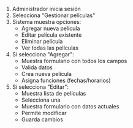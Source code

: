1. Administrador inicia sesión
2. Selecciona "Gestionar películas"
3. Sistema muestra opciones:
   - Agregar nueva película
   - Editar película existente
   - Eliminar película
   - Ver todas las películas
4. Si selecciona "Agregar":
   - Muestra formulario con todos los campos
   - Valida datos
   - Crea nueva película
   - Asigna funciones (fechas/horarios)
5. Si selecciona "Editar":
   - Muestra lista de películas
   - Selecciona una
   - Muestra formulario con datos actuales
   - Permite modificar
   - Guarda cambios